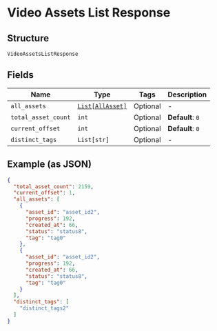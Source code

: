 
# Video Assets List Response

## Structure

`VideoAssetsListResponse`

## Fields

| Name | Type | Tags | Description |
|  --- | --- | --- | --- |
| `all_assets` | [`List[AllAsset]`](../../doc/models/all-asset.md) | Optional | - |
| `total_asset_count` | `int` | Optional | **Default**: `0` |
| `current_offset` | `int` | Optional | **Default**: `0` |
| `distinct_tags` | `List[str]` | Optional | - |

## Example (as JSON)

```json
{
  "total_asset_count": 2159,
  "current_offset": 1,
  "all_assets": [
    {
      "asset_id": "asset_id2",
      "progress": 192,
      "created_at": 66,
      "status": "status8",
      "tag": "tag0"
    },
    {
      "asset_id": "asset_id2",
      "progress": 192,
      "created_at": 66,
      "status": "status8",
      "tag": "tag0"
    }
  ],
  "distinct_tags": [
    "distinct_tags2"
  ]
}
```

